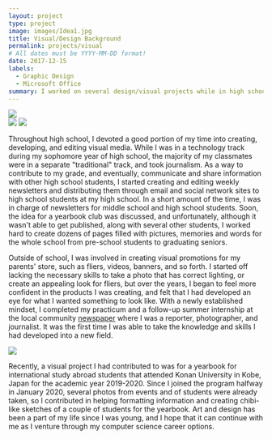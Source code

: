 ```yaml
---
layout: project
type: project
image: images/Idea1.jpg
title: Visual/Design Background
permalink: projects/visual
# All dates must be YYYY-MM-DD format!
date: 2017-12-15
labels:
  - Graphic Design
  - Microsoft Office
summary: I worked on several design/visual projects while in high school, including designing school newsletters, store banners, and interning at a community journal.
---
```


<div class="ui small rounded images">
  <img class="ui image" src="../images/Idea2.png">
</div>


<img class="ui medium right floated rounded image" src="../images/vacay-home-page.png">

<img class="ui image" src="../images/Idea2.png">

Throughout high school, I devoted a good portion of my time into creating, developing, and editing visual media. While I was in a technology track during my sophomore year of high school, the majority of my classmates were in a separate "traditional" track, and took journalism. As a way to contribute to my grade, and eventually, communicate and share information with other high school students, I started creating and editing weekly newsletters and distributing them through email and social network sites to high school students at my high school. In a short amount of the time, I was in charge of newsletters for middle school and high school students. Soon, the idea for a yearbook club was discussed, and unfortunately, although it wasn't able to get published, along with several other students, I worked hard to create dozens of pages filled with pictures, memories and words for the whole school from pre-school students to graduating seniors.

Outside of school, I was involved in creating visual promotions for my parents' store, such as fliers, videos, banners, and so forth. I started off lacking the necessary skills to take a photo that has correct lighting, or create an appealing look for fliers, but over the years, I began to feel more confident in the products I was creating, and felt that I had developed an eye for what I wanted something to look like. With a newly established mindset, I completed my practicum and a follow-up summer internship at the local community  <a href="https://marshallislandsjournal.com/">newspaper</a> where I was a reporter, photographer, and journalist. It was the first time I was able to take the knowledge and skills I had developed into a new field.

<div class="ui small rounded images">
  <img class="ui image" src="../images/Idea3.png">
</div>

Recently, a visual project I had contributed to was for a yearbook for international study abroad students that attended Konan University in Kobe, Japan for the academic year 2019-2020. Since I joined the program halfway in January 2020, several photos from events and of students were already taken, so I contributed in helping formatting information and creating chibi-like sketches of a couple of students for the yearbook. Art and design has been a part of my life since I was young, and I hope that it can continue with me as I venture through my computer science career options.



